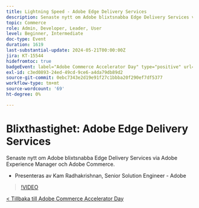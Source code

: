 ```yaml
---
title: Lightning Speed - Adobe Edge Delivery Services
description: Senaste nytt om Adobe blixtsnabba Edge Delivery Services via Adobe Experience Manager och Adobe Commerce.
topic: Commerce
role: Admin, Developer, Leader, User
level: Beginner, Intermediate
doc-type: Event
duration: 1619
last-substantial-update: 2024-05-21T00:00:00Z
jira: KT-15544
hidefromtoc: true
badgeEvent: label="Adobe Commerce Accelerator Day" type="positive" url="https://experienceleague.adobe.com/sv/docs/events/apac-commerce-recordings/2024/overview"
exl-id: c3ed0893-24ed-49cd-9ce6-a4da79db89d2
source-git-commit: 0ebc7343e2d19e91f27c1bbba20f290ef7df5377
workflow-type: tm+mt
source-wordcount: '69'
ht-degree: 0%

---
```


# Blixthastighet: Adobe Edge Delivery Services

Senaste nytt om Adobe blixtsnabba Edge Delivery Services via Adobe Experience Manager och Adobe Commerce.

+ Presenteras av Kam Radhakrishnan, Senior Solution Engineer - Adobe

>[!VIDEO](https://video.tv.adobe.com/v/3429271/?learn=on)

[&lt; Tillbaka till Adobe Commerce Accelerator Day](./overview.md)
